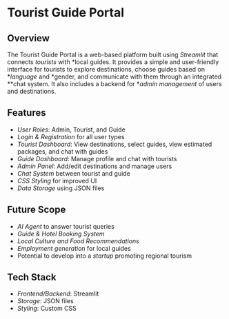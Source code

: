 # Tourist Guide Portal

## Overview
The Tourist Guide Portal is a web-based platform built using *Streamlit* that connects *tourists* with *local guides. It provides a simple and user-friendly interface for tourists to explore destinations, choose guides based on **language* and *gender, and communicate with them through an integrated **chat system. It also includes a backend for **admin management* of users and destinations.

## Features
- *User Roles*: Admin, Tourist, and Guide
- *Login & Registration* for all user types
- *Tourist Dashboard*: View destinations, select guides, view estimated packages, and chat with guides
- *Guide Dashboard*: Manage profile and chat with tourists
- *Admin Panel*: Add/edit destinations and manage users
- *Chat System* between tourist and guide
- *CSS Styling* for improved UI
- *Data Storage* using JSON files

## Future Scope
- *AI Agent* to answer tourist queries
- *Guide & Hotel Booking System*
- *Local Culture and Food Recommendations*
- *Employment generation* for local guides
- Potential to develop into a *startup* promoting regional tourism

## Tech Stack
- *Frontend/Backend*: Streamlit
- *Storage*: JSON files
- *Styling*: Custom CSS

